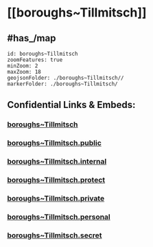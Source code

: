 # [[boroughs~Tillmitsch]] 


## #has_/map  



```leaflet
id: boroughs~Tillmitsch
zoomFeatures: true 
minZoom: 2 
maxZoom: 18
geojsonFolder: ./boroughs~Tillmitsch//
markerFolder: ./boroughs~Tillmitsch/
```


## Confidential Links & Embeds: 

### [boroughs~Tillmitsch](/_Standards/Earth/Continent/Europe/Europe~Central/Austria/Austrias_States/Steiermark/counties~SM/Leibnitz/cities~Leibnitz/Tillmitsch/boroughs~Tillmitsch.md) 

### [boroughs~Tillmitsch.public](/_public/Earth/Continent/Europe/Europe~Central/Austria/Austrias_States/Steiermark/counties~SM/Leibnitz/cities~Leibnitz/Tillmitsch/boroughs~Tillmitsch.public.md) 

### [boroughs~Tillmitsch.internal](/_internal/Earth/Continent/Europe/Europe~Central/Austria/Austrias_States/Steiermark/counties~SM/Leibnitz/cities~Leibnitz/Tillmitsch/boroughs~Tillmitsch.internal.md) 

### [boroughs~Tillmitsch.protect](/_protect/Earth/Continent/Europe/Europe~Central/Austria/Austrias_States/Steiermark/counties~SM/Leibnitz/cities~Leibnitz/Tillmitsch/boroughs~Tillmitsch.protect.md) 

### [boroughs~Tillmitsch.private](/_private/Earth/Continent/Europe/Europe~Central/Austria/Austrias_States/Steiermark/counties~SM/Leibnitz/cities~Leibnitz/Tillmitsch/boroughs~Tillmitsch.private.md) 

### [boroughs~Tillmitsch.personal](/_personal/Earth/Continent/Europe/Europe~Central/Austria/Austrias_States/Steiermark/counties~SM/Leibnitz/cities~Leibnitz/Tillmitsch/boroughs~Tillmitsch.personal.md) 

### [boroughs~Tillmitsch.secret](/_secret/Earth/Continent/Europe/Europe~Central/Austria/Austrias_States/Steiermark/counties~SM/Leibnitz/cities~Leibnitz/Tillmitsch/boroughs~Tillmitsch.secret.md)

